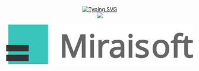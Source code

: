 <div align="center"><a href="https://git.io/typing-svg"><img src="https://readme-typing-svg.demolab.com?font=Ubuntu+Mono&weight=500&duration=3000&pause=1000&color=39C5BB&center=true&vCenter=true&multiline=true&width=435&height=100&lines=Let's+build+the+mirai!;%E3%83%9F%E3%83%A9%E3%82%A4%E3%82%92%E7%AF%89%E3%81%8D%E3%81%BE%E3%81%97%E3%82%87%E3%81%86%EF%BC%81;%E8%AE%A9%E6%88%91%E4%BB%AC%E6%9E%84%E5%BB%BA%E6%9C%AA%E6%9D%A5%EF%BC%81" alt="Typing SVG" /></a></div> 

<div align="center"> <img src="https://github-readme-stats.vercel.app/api/top-langs/?username=remeamiku" /> </div>

![Miraisoft](Miraisoft.svg)
<!--
**RemeaMiku/RemeaMiku** is a ✨ _special_ ✨ repository because its `README.md` (this file) appears on your GitHub profile.

Here are some ideas to get you started:

- 🔭 I’m currently working on ...
- 🌱 I’m currently learning ...
- 👯 I’m looking to collaborate on ...
- 🤔 I’m looking for help with ...
- 💬 Ask me about ...
- 📫 How to reach me: ...
- 😄 Pronouns: ...
- ⚡ Fun fact: ...
-->

